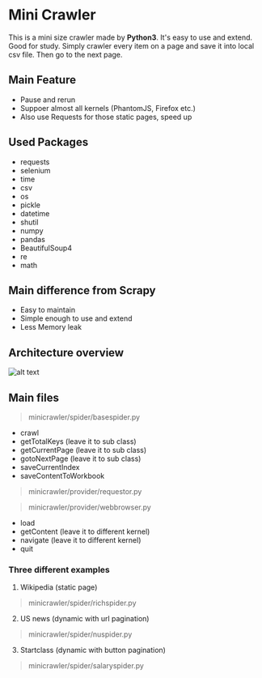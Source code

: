 # Mini Crawler
This is a mini size crawler made by **Python3**. It's easy to use and extend. Good for study.
Simply crawler every item on a page and save it into local csv file. Then go to the next page.

## Main Feature
- Pause and rerun
- Suppoer almost all kernels (PhantomJS, Firefox etc.)
- Also use Requests for those static pages, speed up

## Used Packages
- requests
- selenium
- time
- csv
- os
- pickle
- datetime
- shutil
- numpy
- pandas
- BeautifulSoup4
- re
- math

## Main difference from Scrapy
- Easy to maintain
- Simple enough to use and extend
- Less Memory leak

## Architecture overview
![alt text](https://raw.githubusercontent.com/ibio/mini-crawler/master/mini-crawler.png "Mini Crawler")

## Main files
> minicrawler/spider/basespider.py

- crawl
- getTotalKeys (leave it to sub class)
- getCurrentPage (leave it to sub class)
- gotoNextPage (leave it to sub class)
- saveCurrentIndex
- saveContentToWorkbook

> minicrawler/provider/requestor.py

> minicrawler/provider/webbrowser.py

- load
- getContent (leave it to different kernel)
- navigate (leave it to different kernel)
- quit

### Three different examples
1. Wikipedia (static page)
> minicrawler/spider/richspider.py

2. US news (dynamic with url pagination)
> minicrawler/spider/nuspider.py

3. Startclass (dynamic with button pagination)
> minicrawler/spider/salaryspider.py

